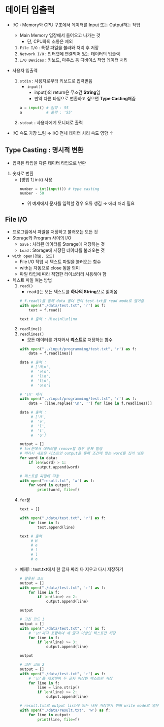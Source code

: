 # 데이터 입출력
- I/O : Memory와 CPU 구조에서 데이터를 Input 또는 Output하는 작업
    - Main Memory 입장에서 들어오고 나가는 것
        - 단, CPU와의 소통은 제외
    1. `File I/O` : 특정 파일을 불러와 처리 후 저장
    1. `Network I/O` : 인터넷에 연결되어 있는 데이터의 입출력
    1. `I/O Devices` : 키보드, 마우스 등 디바이스 작업 데이터 처리
- 사용자 입출력
    1. `stdin` : 사용자로부터 키보드로 입력받음
        - `input()`
            - input()의 return은 무조건 **String**임
            - 만약 다른 타입으로 변환하고 싶으면 **Type Casting**해줌
        ```py
        a = input() # 입력 : 55
        a           # 출력 : '55'
        ```
    1. `stdout` : 사용자에게 모니터로 출력

- I/O 속도 가장 느림 $\Rightarrow$ I/O 전체 데이터 처리 속도 영향 $\uparrow$


## Type Casting : 명시적 변환
- 입력된 타입을 다른 데이터 타입으로 변환
1. 숫자로 변환
    - [방법 1] int() 사용
        ```py
        number = int(input()) # type casting
        number - 50
        ```
        - 위 예제에서 문자를 입력할 경우 오류 생김 $\Rightarrow$ 에러 처리 필요


## File I/O
- 프로그램에서 파일을 저장하고 불러오는 모든 것
- Storage와 Program 사이의 I/O
    - `Save` : 처리된 데이터를 Storage에 저장하는 것
    - `Load` : Storage에 저장된 데이터를 불러오는 것
- `with open(경로, 모드)`
    - File I/O 작업 시 텍스트 파일을 불러오는 함수
    - with는 자동으로 close 됨을 의미
    - 파일 타입에 따라 적합한 라이브러리 사용해야 함
- 텍스트 파일 여는 방법
    1. `read()`
        - read()는 모든 텍스트를 **하나의 String**으로 읽어옴
        ```py
        # f.read()를 통해 data 폴더 안의 test.txt를 read mode로 열어줌
        with open("./data/test.txt", 'r') as f:
            text = f.read()
        
        text # 출력 : H\ne\nl\nl\no
        ```
    1. `readline()`
    1. `readlines()`
        - 모든 데이터를 가져와서 **리스트**로 저장하는 함수
        ```py
        with open("../input/programming/test.txt", 'r') as f:
            data = f.readlines()
        
        data # 출력 : 
             # ['H\n',
             #  'e\n',
             #  'l\n',
             #  'l\n',
             #  'o\n']
        ```
        ```py
        # '\n' 제거
        with open("../input/programming/test.txt", 'r') as f:
            data = [line.replae('\n', '') for line in f.readlines()]
        
        data # 출력 : 
             # ['H',
             #  'e',
             #  'l',
             #  'l',
             #  'o']

        output = []    
        # for문에서 데이터를 remove할 경우 문제 발생
        # 따라서 새로운 리스트인 output을 통해 조건에 맞는 word를 집어 넣음
        for word in data:
            if len(word) > 1:
                output.append(word)

        # 리스트를 파일에 저장
        with open("result.txt", 'w') as f:
            for word in output:
                print(word, file=f)
        ```
    1. `for`문
        ```py
        text = []

        with open("./data/test.txt", 'r') as f:
            for line in f:
                text.append(line)

        text # 출력
             # H
             # e
             # l
             # l
             # o
        ```
    - 예제1 : test.txt에서 한 글자 짜리 다 지우고 다시 저장하기
        ```py
        # 잘못된 코드
        output = []
        with open("./data/test.txt", 'r') as f:
            for line in f:
                if len(line) >= 2:
                    output.append(line)
        
        output
        ```
        ```py
        # 고친 코드 1
        output = []
        with open("./data/test.txt", 'r') as f:
            # '\n'까지 포함하여 세 글자 이상인 텍스트만 저장
            for line in f:
                if len(line) >= 3:
                    output.append(line)
        
        output
        ```
        ```py
        # 고친 코드 2
        output = []
        with open("./data/test.txt", 'r') as f:
            # '\n'를 제외하여 두 글자 이상인 텍스트만 저장
            for line in f:
                line = line.strip()
                if len(line) >= 2:
                    output.append(line)
        
        # result.txt로 output list에 있는 내용 저장하기 위해 write mode로 열음
        with open("./data/result.txt", 'w') as f:
            for line in output:
                print(line, file=f)
        ```
        

